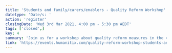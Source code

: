 ```yaml
---
title: 'Students and family/carers/enablers - Quality Reform Workshop'
datetype: 'Date/s: '
action: 'register'
closingDate: 'Wed 3rd Mar 2021, 4:00 pm - 5:30 pm AEDT'
tags: ['closed',]
key: 4
summary: 'Join us for a workshop about quality reform measures in the vocational education and training (VET) sector.'
link: 'https://events.humanitix.com/quality-reform-workshop-students-and-family-carers-enablers'
---
```



